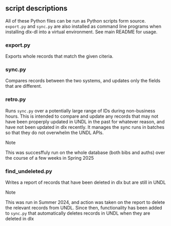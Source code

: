 ## script descriptions

All of these Python files can be run as Python scripts form source. `export.py` and `sync.py` are also installed as command line programs when installing dlx-dl into a virtual environment. See main README for usage.

### export.py

Exports whole records that match the given citeria.

### sync.py

Compares records between the two systems, and updates only the fields that are different.

### retro.py

Runs `sync.py` over a potentially large range of IDs during non-business hours. This is intended to compare and update any records that may not have been properply updated in UNDL in the past for whatever reason, and have not been updated in dlx recently. It manages the sync runs in batches so that they do not overwhelm the UNDL APIs.
> [!NOTE]
> This was succesffuly run on the whole database (both bibs and auths) over the course of a few weeks in Spring 2025

### find_undeleted.py

Writes a report of records that have been deleted in dlx but are still in UNDL
> [!NOTE]
> This was run in Summer 2024, and action was taken on the report to delete the relevant records from UNDL. Since then, functionality has been added to `sync.py` that automatically deletes records in UNDL when they are deleted in dlx
